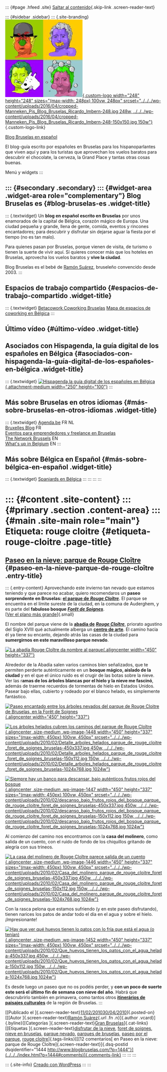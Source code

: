 ::: {#page .hfeed .site}
[Saltar al contenido](index.html#content){.skip-link
.screen-reader-text}

::: {#sidebar .sidebar}
::: {.site-branding}
[![](../../../wp-content/uploads/2016/04/cropped-Manneken_Pis_Blog_Bruselas_Ricardo_Imbern-248.jpg){.custom-logo
width="248" height="248" sizes="(max-width: 248px) 100vw, 248px"
srcset="../../../wp-content/uploads/2016/04/cropped-Manneken_Pis_Blog_Bruselas_Ricardo_Imbern-248.jpg 248w, ../../../wp-content/uploads/2016/04/cropped-Manneken_Pis_Blog_Bruselas_Ricardo_Imbern-248-150x150.jpg 150w"}](../../../index.html){.custom-logo-link}

[Blog Bruselas en español](../../../index.html)

El blog-guía escrito por españoles en Bruselas para los hispanoparlantes
que viven aquí y para los turistas que aprovechan los vuelos baratos
para descubrir el chocolate, la cerveza, la Grand Place y tantas otras
cosas buenas.

Menú y widgets
:::

::: {#secondary .secondary}
::: {#widget-area .widget-area role="complementary"}
Blog Bruselas es {#blog-bruselas-es .widget-title}
----------------

::: {.textwidget}
Un **blog en español escrito en Bruselas** por unos enamorados de la
capital de Bélgica, corazón mágico de Europa. Una ciudad pequeña y
grande, llena de gente, comida, eventos y rincones encantadores; para
descubrir y disfrutar sin dejarse aguar la fiesta por el tiempo (no es
tan malo).

Para quienes pasan por Bruselas, porque vienen de visita, de turismo o
tienen la suerte de vivir aquí. Sí quieres conocer más que los hoteles
en Bruselas, aprovecha los vuelos baratos y **vive la ciudad**.

Blog Bruselas es el bebé de [Ramón Suárez](http://www.ramonsuarez.com),
bruseleño convencido desde 2003.
:::

Espacios de trabajo compartido {#espacios-de-trabajo-compartido .widget-title}
------------------------------

::: {.textwidget}
[Betacowork Coworking Bruselas](http://www.betacowork.com) [Mapa de
espacios de coworking en Bélgica](http://coworkingbelgium.com)
:::

Último vídeo {#último-vídeo .widget-title}
------------

Asociados con Hispagenda, la guía digital de los españoles en Bélgica {#asociados-con-hispagenda-la-guía-digital-de-los-españoles-en-bélgica .widget-title}
---------------------------------------------------------------------

::: {.textwidget}
[![Hispagenda,la guía digital de los españoles en
Bélgica](../../../wp-content/uploads/2010/04/Hispagenda-250px.gif "Hispagenda, la guía digital de los españoles en Bélgica"){.attachment-medium
width="250" height="100"}](http://www.hispagenda.com)
:::

Más sobre Bruselas en otros idiomas {#más-sobre-bruselas-en-otros-idiomas .widget-title}
-----------------------------------

::: {.textwidget}
[Agenda.be](http://www.agenda.be) FR NL\
[Bruxelles Blog](http://www.bxlblog.be/) FR\
[Eventos para emprendedores y freelance en
Bruselas](http://www.betacowork.com/events/)\
[The Network
Brussels](http://groups.yahoo.com/group/TheNetworkBrussels/) EN\
[What\'s up in Belgium](http://www.whatsupin.be/) EN
:::

Más sobre Bélgica en Español {#más-sobre-bélgica-en-español .widget-title}
----------------------------

::: {.textwidget}
[Spaniards en Bélgica](http://www.spaniards.es/paises/belgica)
:::
:::
:::
:::

::: {#content .site-content}
::: {#primary .section .content-area}
::: {#main .site-main role="main"}
Etiqueta: rouge cloitre {#etiqueta-rouge-cloitre .page-title}
=======================

[Paseo en la nieve: parque de Rouge Cloître](../../../index.html?p=1444) {#paseo-en-la-nieve-parque-de-rouge-cloître .entry-title}
------------------------------------------------------------------------

::: {.entry-content}
Aprovechando este invierno tan nevado que estamos teniendo y que parece
no acabar, quiero recomendaros un **paseo sorprendente en Bruselas:**
[**el parque de** ***Rouge
Cloître***](http://www.opt.be/informations/atracciones_turisticas_auderghem__parque_del_rouge_cloitre/es/V/39694.html "El parque de Rouge Cloître").
El parque se encuentra en el límite sureste de la ciudad, en la comuna
de Auderghem, y es parte del **fabuloso bosque** *[**Forêt de
Soignes**](http://www.soignes-zonien.net/ "Toda la información sobre el bosque de Forêt des Soignes")*.\
[[Ver el plano más
grande](http://maps.google.com/maps?f=q&source=embed&hl=en&geocode=&q=rouge+cloitre+bruxelles&sll=37.0625,-95.677068&sspn=54.489258,114.169922&ie=UTF8&hq=&hnear=Roklooster,+Oudergem+1160+Oudergem,+Brussel+Hoofdstedelijk+Gewest,+Belgium&ll=50.813648,4.444342&spn=0.163345,0.282898&z=12)]{.small}

El nombre del parque viene de la [**abadía
de**](http://fr.wikipedia.org/wiki/Abbaye_du_Rouge-Cloître "La historia de la Abadía de Rouge Cloître")
*[**Rouge
Cloître**](http://fr.wikipedia.org/wiki/Abbaye_du_Rouge-Cloître "La historia de la Abadía de Rouge Cloître")*,
priorato agustino del Siglo XVIII qué actualmente alberga un [**centro
de
arte**](http://fr.wikipedia.org/wiki/Abbaye_du_Rouge-Cloître "Centro de Arte Rouge Cloître").
El camino hacia él ya tiene su encanto, dejando atrás las casas de la
ciudad para **sumergirnos en este maravilloso parque nevado**.

[![La abadía Rouge Cloître da nombre al
parque](../../../wp-content/uploads/2010/02/Abadia_parque_de_rouge_cloitre_foret_de_soignes_bruselas-450x337.jpg "La abadía Rouge Cloître da nombre al parque"){.aligncenter
width="450"
height="337"}](../../../wp-content/uploads/2010/02/Abadia_parque_de_rouge_cloitre_foret_de_soignes_bruselas.jpg)

Alrededor de la Abadía salen varios caminos bien señalizados, que te
permiten perderte auténticamente en un **bosque mágico, aislado de la
ciudad** y en el que el único ruido es el crugir de las botas sobre la
nieve. Ver las r**amas de los árboles blancas por el hielo y la nieve me
fascinó**, además de traerme recuerdos de tormentas de hielo en Estados
Unidos. Pasear bajo ellas, cubierto y rodeado por el blanco helado, es
simplemente fantástico.

[![Paseo encantado entre los árboles nevados del parque de Rouge Cloitre
de Bruselas, en la Forêt de
Soignes](../../../wp-content/uploads/2010/02/Paseo_encantado_en_el_parque_de_rouge_cloitre_foret_de_soignes_bruselas-450x337.jpg "Paseo encantado entre los árboles nevados del parque de Rouge Cloitre de Bruselas, en la Forêt de Soignes"){.aligncenter
width="450"
height="337"}](../../../wp-content/uploads/2010/02/Paseo_encantado_en_el_parque_de_rouge_cloitre_foret_de_soignes_bruselas.jpg)

[![Los árboles helados cubren los caminos del parque de Rouge
Cloître](../../../wp-content/uploads/2010/02/Detalle_arboles_helados_parque_de_rouge_cloitre_foret_de_soignes_bruselas-450x337.jpg "Los árboles helados cubren los caminos del parque de Rouge Cloître"){.aligncenter
.size-medium .wp-image-1448 width="450" height="337"
sizes="(max-width: 450px) 100vw, 450px"
srcset="../../../wp-content/uploads/2010/02/Detalle_arboles_helados_parque_de_rouge_cloitre_foret_de_soignes_bruselas-450x337.jpg 450w, ../../../wp-content/uploads/2010/02/Detalle_arboles_helados_parque_de_rouge_cloitre_foret_de_soignes_bruselas-150x112.jpg 150w, ../../../wp-content/uploads/2010/02/Detalle_arboles_helados_parque_de_rouge_cloitre_foret_de_soignes_bruselas-1024x768.jpg 1024w"}](../../../wp-content/uploads/2010/02/Detalle_arboles_helados_parque_de_rouge_cloitre_foret_de_soignes_bruselas.jpg)

[![Siempre hay un banco para descansar, bajo auténticos frutos rojos del
bosque](../../../wp-content/uploads/2010/02/descanso_bajo_frutos_rojos_del_bosque_parque_de_rouge_cloitre_foret_de_soignes_bruselas-450x337.jpg "Siempre hay un banco para descansar, bajo auténticos frutos rojos del bosque"){.aligncenter
.size-medium .wp-image-1447 width="450" height="337"
sizes="(max-width: 450px) 100vw, 450px"
srcset="../../../wp-content/uploads/2010/02/descanso_bajo_frutos_rojos_del_bosque_parque_de_rouge_cloitre_foret_de_soignes_bruselas-450x337.jpg 450w, ../../../wp-content/uploads/2010/02/descanso_bajo_frutos_rojos_del_bosque_parque_de_rouge_cloitre_foret_de_soignes_bruselas-150x112.jpg 150w, ../../../wp-content/uploads/2010/02/descanso_bajo_frutos_rojos_del_bosque_parque_de_rouge_cloitre_foret_de_soignes_bruselas-1024x768.jpg 1024w"}](../../../wp-content/uploads/2010/02/descanso_bajo_frutos_rojos_del_bosque_parque_de_rouge_cloitre_foret_de_soignes_bruselas.jpg)

Al comienzo del camino nos encontramos con la **casa del molinero**,
como salida de un cuento, con el ruido de fondo de los chiquillos
gritando de alegría con sus trineos.

[![La casa del molinero de Rouge Cloître parece salida de un
cuento](../../../wp-content/uploads/2010/02/Casa_del_molinero_parque_de_rouge_cloitre_foret_de_soignes_bruselas-450x337.jpg "La casa del molinero de Rouge Cloître parece salida de un cuento"){.aligncenter
.size-medium .wp-image-1446 width="450" height="337"
sizes="(max-width: 450px) 100vw, 450px"
srcset="../../../wp-content/uploads/2010/02/Casa_del_molinero_parque_de_rouge_cloitre_foret_de_soignes_bruselas-450x337.jpg 450w, ../../../wp-content/uploads/2010/02/Casa_del_molinero_parque_de_rouge_cloitre_foret_de_soignes_bruselas-150x112.jpg 150w, ../../../wp-content/uploads/2010/02/Casa_del_molinero_parque_de_rouge_cloitre_foret_de_soignes_bruselas-1024x768.jpg 1024w"}](../../../wp-content/uploads/2010/02/Casa_del_molinero_parque_de_rouge_cloitre_foret_de_soignes_bruselas.jpg)[](../../../wp-content/uploads/2010/02/Abadia_parque_de_rouge_cloitre_foret_de_soignes_bruselas.jpg)

Con la rasca pelona que estamos sufriendo (y en este paseo disfrutando),
tienen narices los patos de andar todo el día en el agua y sobre el
hielo. ¡Impresionante!

[![Hay que ver qué huevos tienen lo patos con lo fría que está el agua
(o
tenían)](../../../wp-content/uploads/2010/02/Que_huevos_tienen_los_patos_con_el_agua_helada-450x337.jpg "Hay que ver qué huevos tienen lo patos con lo fría que está el agua (o tenían)"){.aligncenter
.size-medium .wp-image-1452 width="450" height="337"
sizes="(max-width: 450px) 100vw, 450px"
srcset="../../../wp-content/uploads/2010/02/Que_huevos_tienen_los_patos_con_el_agua_helada-450x337.jpg 450w, ../../../wp-content/uploads/2010/02/Que_huevos_tienen_los_patos_con_el_agua_helada-150x112.jpg 150w, ../../../wp-content/uploads/2010/02/Que_huevos_tienen_los_patos_con_el_agua_helada-1024x768.jpg 1024w"}](../../../wp-content/uploads/2010/02/Que_huevos_tienen_los_patos_con_el_agua_helada.jpg)

Es desde luego un paseo que no os podéis perder, y **con un poco de
suerte este será el último fin de semana con nieve del año**. Habrá que
descrubrirlo también en primavera, como tantos otros **[itinerários de
paisajes
culturales](http://www.ecli.net/rbc/ "Descubre los diferentes paseos culturales por parques y jardines de Bruselas")**
de la región de Bruselas.
:::

[[Publicado el
]{.screen-reader-text}[11/02/201030/04/2010](../../../index.html?p=1444)]{.posted-on}[[[Autor
]{.screen-reader-text}[Ramón
Suárez](../../2010/04/30/index.html?author=2){.url .fn .n}]{.author
.vcard}]{.byline}[[Categorías ]{.screen-reader-text}[Gran
Bruselas](../../category/gran-bruselas/index.html)]{.cat-links}[[Etiquetas
]{.screen-reader-text}[disfrutar de la
nieve](../disfrutar-de-la-nieve/index.html), [foret de
soignes](../foret-de-soignes/index.html), [nieve en
bruselas](../nieve-en-bruselas/index.html), [parque
nevado](../parque-nevado/index.html), [parques de
bruselas](../parques-de-bruselas/index.html), [paseo por el
parque](../paseo-por-el-parque/index.html), [rouge
cloitre](index.html)]{.tags-links}[[[12 comentarios[ en Paseo en la
nieve: parque de Rouge Cloître]{.screen-reader-text}]{.dsq-postid
dsqidentifier="1444 http://www.blogbruselas.com/?p=1444"}](../../../index.html?p=1444#comments)]{.comments-link}
:::
:::
:::

::: {.site-info}
[Creado con WordPress](https://es.wordpress.org/)
:::
:::
